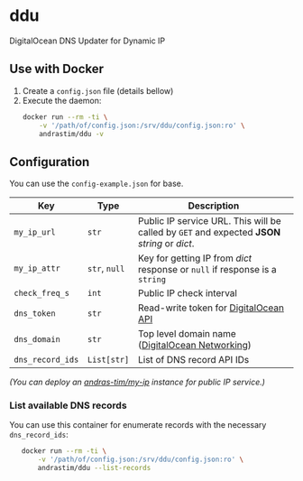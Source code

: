 # ddu
DigitalOcean DNS Updater for Dynamic IP


## Use with Docker
1. Create a `config.json` file (details bellow)
1. Execute the daemon:
    ``` sh
    docker run --rm -ti \
        -v '/path/of/config.json:/srv/ddu/config.json:ro' \
        andrastim/ddu -v
    ```


## Configuration
You can use the `config-example.json` for base.

| Key              | Type          | Description |
| ---------------- | ------------- | --- |
| `my_ip_url`      | `str`         | Public IP service URL. This will be called by `GET` and expected **JSON** *string* or *dict*. |
| `my_ip_attr`     | `str`, `null` | Key for getting IP from *dict* response or `null` if response is a `string` |
| `check_freq_s`   | `int`         | Public IP check interval |
| `dns_token`      | `str`         | Read-write token for [DigitalOcean API](https://cloud.digitalocean.com/account/api/tokens) |
| `dns_domain`     | `str`         | Top level domain name ([DigitalOcean Networking](https://cloud.digitalocean.com/networking/domains/))  |
| `dns_record_ids` | `List[str]`   | List of DNS record API IDs |


*(You can deploy an [andras-tim/my-ip](https://github.com/andras-tim/my-ip) instance for public IP service.)*


### List available DNS records
You can use this container for enumerate records with the necessary `dns_record_ids`:
``` sh
   docker run --rm -ti \
       -v '/path/of/config.json:/srv/ddu/config.json:ro' \
       andrastim/ddu --list-records
```
